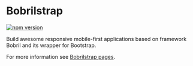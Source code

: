 # Bobrilstrap

[![npm version](https://badge.fury.io/js/bobrilstrap.svg)](https://badge.fury.io/js/bobrilstrap)

Build awesome responsive mobile-first applications based on framework Bobril and its wrapper for Bootstrap.

For more information see [Bobrilstrap pages](https://keeema.github.io/bobrilstrap).
